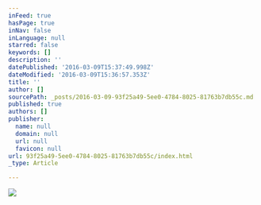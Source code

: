 ```yaml
---
inFeed: true
hasPage: true
inNav: false
inLanguage: null
starred: false
keywords: []
description: ''
datePublished: '2016-03-09T15:37:49.998Z'
dateModified: '2016-03-09T15:36:57.353Z'
title: ''
author: []
sourcePath: _posts/2016-03-09-93f25a49-5ee0-4784-8025-81763b7db55c.md
published: true
authors: []
publisher:
  name: null
  domain: null
  url: null
  favicon: null
url: 93f25a49-5ee0-4784-8025-81763b7db55c/index.html
_type: Article

---
```

![](https://the-grid-user-content.s3-us-west-2.amazonaws.com/9369d9c7-6341-418d-8f0c-7ec4e4fc419b.jpg)